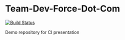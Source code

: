 Team-Dev-Force-Dot-Com
======================

[![Build Status](https://snap-ci.com/dhoechst/Team-Dev-Force-Dot-Com/branch/master/build_image)](https://snap-ci.com/dhoechst/Team-Dev-Force-Dot-Com/branch/master)

Demo repository for CI presentation

